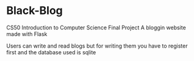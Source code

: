 # Black-Blog
CS50 Introduction to Computer Science Final Project
A bloggin website made with Flask

Users can write and read blogs but for writing them you have to register first and the database used is sqlite

